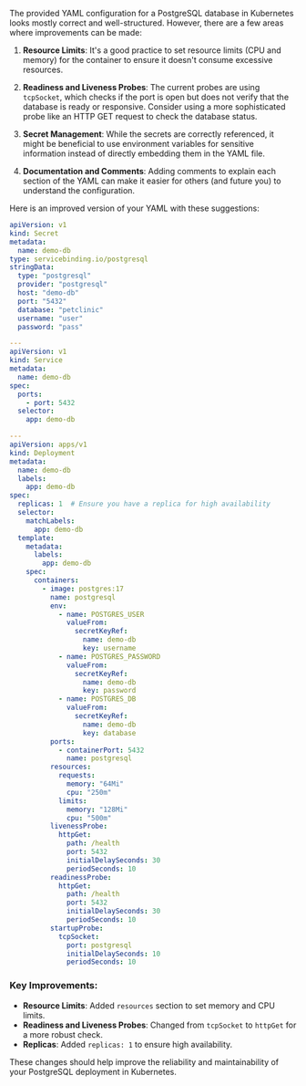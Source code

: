 The provided YAML configuration for a PostgreSQL database in Kubernetes looks mostly correct and well-structured. However, there are a few areas where improvements can be made:

1. **Resource Limits**: It's a good practice to set resource limits (CPU and memory) for the container to ensure it doesn't consume excessive resources.

2. **Readiness and Liveness Probes**: The current probes are using `tcpSocket`, which checks if the port is open but does not verify that the database is ready or responsive. Consider using a more sophisticated probe like an HTTP GET request to check the database status.

3. **Secret Management**: While the secrets are correctly referenced, it might be beneficial to use environment variables for sensitive information instead of directly embedding them in the YAML file.

4. **Documentation and Comments**: Adding comments to explain each section of the YAML can make it easier for others (and future you) to understand the configuration.

Here is an improved version of your YAML with these suggestions:

```yaml
apiVersion: v1
kind: Secret
metadata:
  name: demo-db
type: servicebinding.io/postgresql
stringData:
  type: "postgresql"
  provider: "postgresql"
  host: "demo-db"
  port: "5432"
  database: "petclinic"
  username: "user"
  password: "pass"

---
apiVersion: v1
kind: Service
metadata:
  name: demo-db
spec:
  ports:
    - port: 5432
  selector:
    app: demo-db

---
apiVersion: apps/v1
kind: Deployment
metadata:
  name: demo-db
  labels:
    app: demo-db
spec:
  replicas: 1  # Ensure you have a replica for high availability
  selector:
    matchLabels:
      app: demo-db
  template:
    metadata:
      labels:
        app: demo-db
    spec:
      containers:
        - image: postgres:17
          name: postgresql
          env:
            - name: POSTGRES_USER
              valueFrom:
                secretKeyRef:
                  name: demo-db
                  key: username
            - name: POSTGRES_PASSWORD
              valueFrom:
                secretKeyRef:
                  name: demo-db
                  key: password
            - name: POSTGRES_DB
              valueFrom:
                secretKeyRef:
                  name: demo-db
                  key: database
          ports:
            - containerPort: 5432
              name: postgresql
          resources:
            requests:
              memory: "64Mi"
              cpu: "250m"
            limits:
              memory: "128Mi"
              cpu: "500m"
          livenessProbe:
            httpGet:
              path: /health
              port: 5432
              initialDelaySeconds: 30
              periodSeconds: 10
          readinessProbe:
            httpGet:
              path: /health
              port: 5432
              initialDelaySeconds: 30
              periodSeconds: 10
          startupProbe:
            tcpSocket:
              port: postgresql
              initialDelaySeconds: 10
              periodSeconds: 10
```

### Key Improvements:
- **Resource Limits**: Added `resources` section to set memory and CPU limits.
- **Readiness and Liveness Probes**: Changed from `tcpSocket` to `httpGet` for a more robust check.
- **Replicas**: Added `replicas: 1` to ensure high availability.

These changes should help improve the reliability and maintainability of your PostgreSQL deployment in Kubernetes.